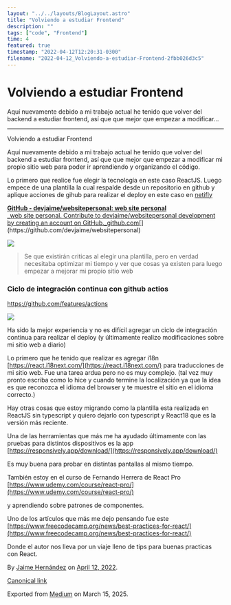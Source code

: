 ```yaml
---
layout: "../../layouts/BlogLayout.astro"
title: "Volviendo a estudiar Frontend"
description: ""
tags: ["code", "Frontend"]
time: 4
featured: true
timestamp: "2022-04-12T12:20:31-0300"
filename: "2022-04-12_Volviendo-a-estudiar-Frontend-2fbb026d3c5"
---
```


Volviendo a estudiar Frontend
=============================

Aquí nuevamente debido a mi trabajo actual he tenido que volver del backend a estudiar frontend, así que que mejor que empezar a modificar…

* * *

Volviendo a estudiar Frontend

Aquí nuevamente debido a mi trabajo actual he tenido que volver del backend a estudiar frontend, así que que mejor que empezar a modificar mi propio sitio web para poder ir aprendiendo y organizando el código.

Lo primero que realice fue elegir la tecnología en este caso ReactJS. Luego empece de una plantilla la cual respalde desde un repositorio en github y aplique acciones de gihub para realizar el deploy en este caso en [netifly](https://www.netlify.com/)

[**GitHub - devjaime/websitepersonal: web site personal**  
_web site personal. Contribute to devjaime/websitepersonal development by creating an account on GitHub._github.com](https://github.com/devjaime/websitepersonal "https://github.com/devjaime/websitepersonal")[](https://github.com/devjaime/websitepersonal)

![](https://cdn-images-1.medium.com/max/800/1*pmKc4m4yc76DW05owTsovA.png)

> Se que existirán criticas al elegir una plantilla, pero en verdad necesitaba optimizar mi tiempo y ver que cosas ya existen para luego empezar a mejorar mi propio sitio web

### Ciclo de integración continua con github actios

https://github.com/features/actions

![](https://cdn-images-1.medium.com/max/800/1*sve8azQOsmUzO7Cn0yTwew.png)

Ha sido la mejor experiencia y no es difícil agregar un ciclo de integración continua para realizar el deploy (y últimamente realizo modificaciones sobre mi sitio web a diario)

Lo primero que he tenido que realizar es agregar i18n [https://react.i18next.com/](https://react.i18next.com/) para traducciones de mi sitio web. Fue una tarea ardua pero no es muy complejo. (tal vez muy pronto escriba como lo hice y cuando termine la localización ya que la idea es que reconozca el idioma del browser y te muestre el sitio en el idioma correcto.)

Hay otras cosas que estoy migrando como la plantilla esta realizada en ReactJS sin typescript y quiero dejarlo con typescript y React18 que es la versión más reciente.

Una de las herramientas que más me ha ayudado últimamente con las pruebas para distintos dispositivos es la app [https://responsively.app/download/](https://responsively.app/download/)

Es muy buena para probar en distintas pantallas al mismo tiempo.

También estoy en el curso de Fernando Herrera de React Pro [https://www.udemy.com/course/react-pro/](https://www.udemy.com/course/react-pro/)

y aprendiendo sobre patrones de componentes.

Uno de los artículos que más me dejo pensando fue este [https://www.freecodecamp.org/news/best-practices-for-react/](https://www.freecodecamp.org/news/best-practices-for-react/)

Donde el autor nos lleva por un viaje lleno de tips para buenas practicas con React.

By [Jaime Hernández](https://medium.com/@devjaime) on [April 12, 2022](https://medium.com/p/2fbb026d3c5).

[Canonical link](https://medium.com/@devjaime/volviendo-a-estudiar-frontend-2fbb026d3c5)

Exported from [Medium](https://medium.com) on March 15, 2025.